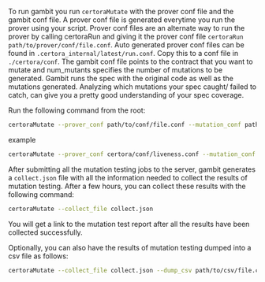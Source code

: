 To run gambit you run ```certoraMutate``` with the prover conf file and the gambit conf file. A prover conf file is generated everytime you run the prover using your script. Prover conf files are an alternate way to run the prover by calling certoraRun and giving it the prover conf file ```certoraRun path/to/prover/conf/file.conf```. Auto generated prover conf files can be found in ```.certora_internal/latest/run.conf```. Copy this to a conf file in ```./certora/conf```. The gambit conf file points to the contract that you want to mutate and num_mutants specifies the number of mutations to be generated. Gambit runs the spec with the original code as well as the mutations generated. Analyzing which mutations your spec caught/ failed to catch, can give you a pretty good understanding of your spec coverage.

Run the following command from the root:

```bash
certoraMutate --prover_conf path/to/conf/file.conf --mutation_conf path/to/gambit/file.conf
```

example
```bash
certoraMutate --prover_conf certora/conf/liveness.conf --mutation_conf gambit.conf
```

After submitting all the mutation testing jobs to the server, gambit generates a ``collect.json`` file with all the information needed to collect the results of mutation testing. After a few hours, you can collect these results with the following command:

```bash
certoraMutate --collect_file collect.json
```
You will get a link to the mutation test report after all the results have been collected successfully.

Optionally, you can also have the results of mutation testing dumped into a csv file as follows:
```bash
certoraMutate --collect_file collect.json --dump_csv path/to/csv/file.csv
```
